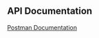 ## API Documentation
[Postman Documentation](https://documenter.getpostman.com/view/39592422/2sAYBPnEio)
